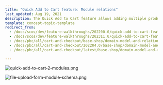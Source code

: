```yaml
---
title: "Quick Add to Cart feature: Module relations"
last_updated: Aug 19, 2021
description: The Quick Add to Cart feature allows adding multiple products to cart at once
template: concept-topic-template
redirect_from:
  - /docs/scos/dev/feature-walkthroughs/202200.0/quick-add-to-cart-feature-walkthrough/quick-add-to-cart-feature-walkthrough.html
  - /docs/scos/dev/feature-walkthroughs/202311.0/quick-add-to-cart-feature-walkthrough/quick-add-to-cart-feature-walkthrough.html  
  - /docs/pbc/all/cart-and-checkout/base-shop/domain-model-and-relationships/quick-add-to-cart-feature-module-relations.html
  - /docs/pbc/all/cart-and-checkout/202204.0/base-shop/domain-model-and-relationships/quick-add-to-cart-feature-module-relations.html
  - /docs/pbc/all/cart-and-checkout/latest/base-shop/domain-model-and-relationships/quick-add-to-cart-feature-module-relations.html

---
```


<div class="width-100">

![quick-add-to-cart-2-modules.png](https://spryker.s3.eu-central-1.amazonaws.com/docs/Features/Shopping+Cart/Cart/Quick+Order/Quick+Order+Feature+Overview/quick-add-to-cart-2-modules.png)

</div>

<div class="width-100">

![file-upload-form-module-schema.png](https://spryker.s3.eu-central-1.amazonaws.com/docs/Features/Shopping+Cart/Cart/Quick+Order/Quick+Order+Feature+Overview/file-upload-form-module-schema.png)

</div>

